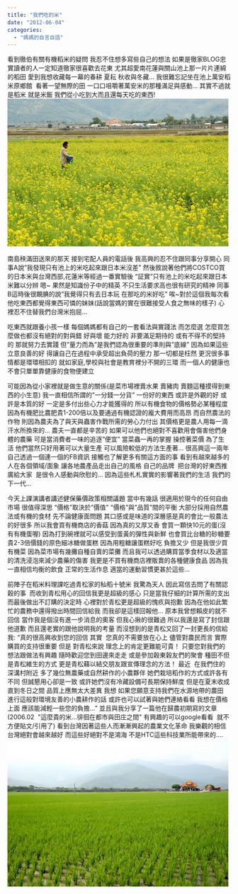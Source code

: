 ```yaml
---
title: "我們吃的米"
date: "2012-06-04"
categories: 
  - "媽媽的自言自語"
---
```


看到徹伯有關有機稻米的疑問 我忍不住想多寫些自己的想法 如果是徹家BLOG忠實讀者的人一定知道徹家很喜歡去花東 尤其超愛南花蓮與關山池上那一片片連綿的稻田 愛到我想收藏每一幕的春耕 夏耘 秋收與冬藏… 我很難忘記坐在池上萬安稻米原鄉館  看著一望無際的田 一口口咀嚼著萬安米的那種滿足與感動… 其實不過就是稻米 就是米飯 我們從小吃到大而且還每天吃的東西! ![](images/4331798158_fb558e9073.jpg)

南島秧滿田送來的那天 接到宅配人員的電話後 我高興的忍不住跟同事分享開心 同事A說”我發現只有池上的米吃起來跟日本米沒差” 然後敘說著他們將COSTCO買的日本米與台灣西部,花蓮米等經過一番實驗後 “証實”只有池上的米吃起來跟日本米難以分辨 嗯~ 果然是知識份子中的精英 不只生活要求高也很有研究的精神 同事B這時後很靦腆的說”我覺得只有去日本玩 在那吃的米好吃” 唉~對於這個我每次看他吃東西都覺得東西可憐的妹妹(話說當媽的實在很難接受人食之無味的樣子) 心裡忍不住替我們台灣米抱屈…

吃東西就跟養小孩一樣 每個媽媽都有自己的一套看法與實踐法 而怎麼選 怎麼買怎麼做也都沒有絕對的對與錯 好與壞 能力好的 非要滿足期待的 或有不得不的堅持的 那就努力去實踐 但”量力而為”是我們認為很重要的準則與”底線” 因為如果這些立意良善的好 得讓自己在過程中承受超出負荷的壓力 那一切都是枉然 更況很多事情都是環環相扣的 就如家庭,學校與社會是教育裡分不開的三環 而一個人的健康也不會只單單靠健康的食物便建立

可能因為從小家裡就是做生意的關係(是菜市場裡賣水果 賣豬肉 賣麵這種摸得到東西的小生意) 我一直相信所謂的”一分錢一分貨” 一份好的東西 或許是外觀的好 或許是本質的好 一定是多付出些心力才能獲得的 所以有機食物的價格勢必某種程度因為有機肥比農肥貴1-200倍以及要通過有機認證的龐大費用而高昂 而自然農法的作物 則因為農夫為了與天與蟲害作戰所需的勞心力付出 其價格更是農人用每一滴汗水所換來的… 農夫一直都是辛苦的 如果可以他們也絕對不喜歡用會傷害他們身體的農藥 可是當消費者一味的追逐”便宜” 當菜蟲一再的掌握 操控著菜價 為了生活 他們當然只好用著可以大量生產 可以風險較低的方法生產著… 很高興這一兩年自己透過一個連一個的FB資訊 接觸也了解更多有關這方面的事 看到有越來越多的人在各個領域/面象 讓各地農產品走出自己的風格 自己的品牌  把台灣的好東西推廣給大家  是很令人感動與欣慰的… 因為這些札札實實的影響著我們的生活 我們的下一代…

今天上課演講者講述健保藥價政策相關議題 當中有幾話 很適用於現今的任何自由市場 很值得深思 “價格”取決於”價值” “價格”與”品質”間的平衡 大部分採用自然農法或有機的食材 先不論健康面問題 其口感或是味道的深層感是真的會比一般農法的好很多 所以我會買有機商店的香菇 因為真的又厚又香 會買一顆快10元的蛋(沒有有機蛋喔) 因為打到碗裡就可以感受到蛋黃的彈性與新鮮 也會買比台糖的砂糖要貴2-3倍價錢的原色細冰糖做蛋糕 因為用粗糖讓蛋糕好吃 負擔又少 但是我很少買有機菜 因為菜市場有幾攤自種自賣的菜攤 而且我可以透過購買當季食材以及適當的清洗浸泡來減少農藥的傷害 我更是不買有機商店裡販賣的各種健康食品 因為我一直相信均衡的飲食 正常的生活作息 適當的運動習慣更甚於這些…

前陣子在稻米料理課吃過青松家的秈稻十號米 我驚為天人 因此寫信去問了有關認穀的事  而收到青松用心的回信我更是超級的感心 只是當我仔細的計算所需的支出而最後做出不訂購的決定時 心裡對於青松更是超級的愧疚與抱歉 因為在他如此繁忙的農務中還得撥出時間回信給我 而我卻是這樣回報他… 原本我曾想賴皮的就不回信 當作我是個沒有進一步消息的奧客 但我心揪的很難過 所以我還是寫了封信跟他道歉 而且還老實的跟他說明我的考量 而沒想到的是青松又回了一封更長的信給我: “真的很高興收到您的回信 其實  您真的不需要放在心上 儘管對農民而言 實際購買的支持很重要 但是 對青松來說 理念上的肯定更難能可貴！ 只要您對我們的想法跟做法有興趣 隨時歡迎您到田邊來走走 或是參加穀東穀友們的聚會 種田不但是青松維生的方式 更是青松藉以結交朋友跟宣傳理念的方法！ 最近  在我們住的深溝村附近 多了幾位無農藥或自然耕作的小農夥伴 她們栽培稻作的方式或許各有不同 但誠懇用心卻是一致 或許她們沒有冷藏設備可長期保持鮮度 但是在夏末收成直到冬日之間 品質上應無太大差異 我想 如果您願意支持我們在水源地帶的農田 進行這般對環境友善的小農耕作的話 或許也可以試著與她們連絡看看 我想在價格上面 應該能減輕一些您的負擔...” 並且與我分享了一篇他在歸農初期寫的文章 (2006.02  "這麼貴的米…徘徊在都市與田庄之間" 有興趣的可以google看看  就不方便貼文/引用了) 看到台灣因著這些人而漸漸興起的農業文化革命 我樂觀的相信台灣絕對會越來越好 而這些好絕對不是鴻海 不是HTC這些科技業所能帶來的…. ![](images/5638847587_9c09de2f2b.jpg)
